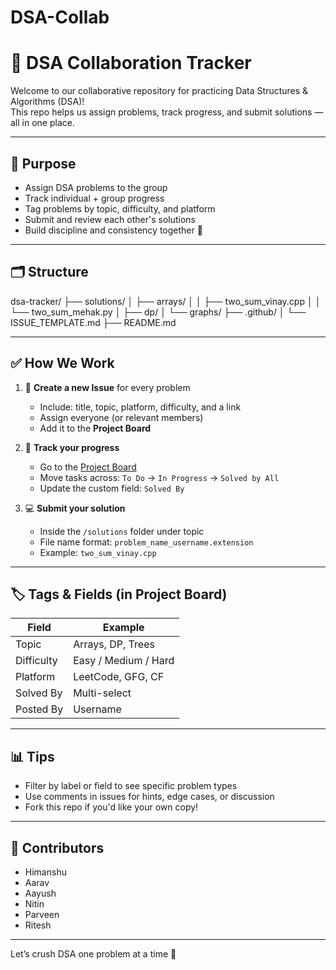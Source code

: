 # DSA-Collab
# 🧠 DSA Collaboration Tracker

Welcome to our collaborative repository for practicing Data Structures & Algorithms (DSA)!  
This repo helps us assign problems, track progress, and submit solutions — all in one place.

---

## 📌 Purpose

- Assign DSA problems to the group
- Track individual + group progress
- Tag problems by topic, difficulty, and platform
- Submit and review each other's solutions
- Build discipline and consistency together 💪

---

## 🗂 Structure
dsa-tracker/
├── solutions/
│ ├── arrays/
│ │ ├── two_sum_vinay.cpp
│ │ └── two_sum_mehak.py
│ ├── dp/
│ └── graphs/
├── .github/
│ └── ISSUE_TEMPLATE.md
├── README.md



---

## ✅ How We Work

1. 🐛 **Create a new Issue** for every problem  
   - Include: title, topic, platform, difficulty, and a link  
   - Assign everyone (or relevant members)
   - Add it to the **Project Board**

2. 🔄 **Track your progress**  
   - Go to the [Project Board](./projects)  
   - Move tasks across: `To Do` → `In Progress` → `Solved by All`  
   - Update the custom field: `Solved By`

3. 💻 **Submit your solution**  
   - Inside the `/solutions` folder under topic
   - File name format: `problem_name_username.extension`  
   - Example: `two_sum_vinay.cpp`

---

## 🏷 Tags & Fields (in Project Board)

| Field         | Example             |
|---------------|---------------------|
| Topic         | Arrays, DP, Trees   |
| Difficulty    | Easy / Medium / Hard |
| Platform      | LeetCode, GFG, CF   |
| Solved By     | Multi-select        |
| Posted By     | Username            |

---

## 📊 Tips

- Filter by label or field to see specific problem types
- Use comments in issues for hints, edge cases, or discussion
- Fork this repo if you'd like your own copy!

---

## 🤝 Contributors

- Himanshu  
- Aarav 
- Aayush
- Nitin
- Parveen
- Ritesh

---

Let’s crush DSA one problem at a time 🚀
